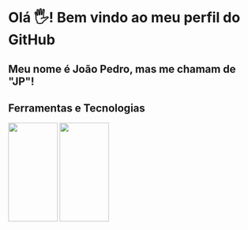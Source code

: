 # Olá 🖐! Bem vindo ao meu perfil do GitHub
## Meu nome é João Pedro, mas me chamam de "JP"!

## Ferramentas e Tecnologias

<img src="https://cdn.jsdelivr.net/gh/devicons/devicon/icons/git/git-original.svg" width="100" height="200"/>
<img src="https://cdn.jsdelivr.net/gh/devicons/devicon/icons/github/github-original.svg" width="100" height="200" />
